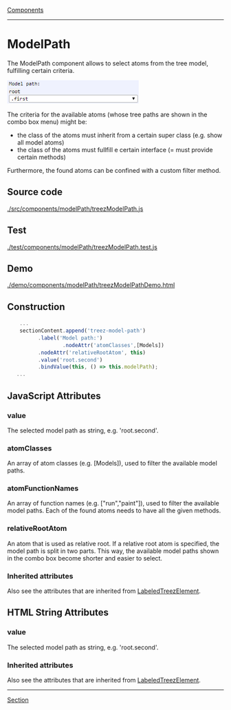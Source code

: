 [Components](../components.md)

----

# ModelPath
		
The ModelPath component allows to select atoms from the tree model, fulfilling certain criteria.  
	
![](../../images/treezModelPath.png)

The criteria for the available atoms (whose tree paths are shown in the combo box menu) might be:

* the class of the atoms must inherit from a certain super class (e.g. show all model atoms) 
* the class of the atoms must fullfill e certain interface (= must provide certain methods)

Furthermore, the found atoms can be confined with a custom filter method. 
		
## Source code

[./src/components/modelPath/treezModelPath.js](../../../src/components/modelPath/treezModelPath.js)

## Test

[./test/components/modelPath/treezModelPath.test.js](../../../test/components/modelPath/treezModelPath.test.js)

## Demo

[./demo/components/modelPath/treezModelPathDemo.html](../../../demo/components/modelPath/treezModelPathDemo.html)

## Construction

```javascript
    ...
    sectionContent.append('treez-model-path')
		  .label('Model path:')		  
                  .nodeAttr('atomClasses',[Models])
		  .nodeAttr('relativeRootAtom', this)
		  .value('root.second')		
		  .bindValue(this, () => this.modelPath);	
   ...
```

## JavaScript Attributes

### value

The selected model path as string, e.g. 'root.second'. 

### atomClasses

An array of atom classes (e.g. [Models]), used to filter the available model paths. 

### atomFunctionNames

An array of function names (e.g. ["run","paint"]), used to filter the available model paths. Each of the found atoms needs to have all the given methods. 

### relativeRootAtom

An atom that is used as relative root. If a relative root atom is specified, the model path is split in two parts. This way, the available model paths shown in the combo box become shorter and easier to select.  

### Inherited attributes

Also see the attributes that are inherited from [LabeledTreezElement](../labeledTreezElement.md#value).



## HTML String Attributes


### value

The selected model path as string, e.g. 'root.second'.

### Inherited attributes

Also see the attributes that are inherited from [LabeledTreezElement](../labeledTreezElement.md#value-1).


----

[Section](../section/section.md)
